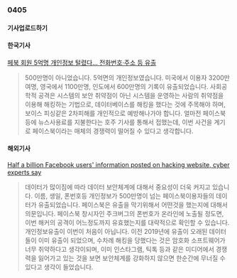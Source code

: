 ### 0405
#### 기사업로드하기
#### 한국기사
[페북 회원 5억명 개인정보 털렸다… 전화번호·주소 등 유출](https://www.chosun.com/international/2021/04/04/SPMJZA5BVZHXRGRER2SBUSPDXQ/)
> 500만명이 아니었습니다. 5억면의 개인정보였습니다. 미국에서 이용자 3200만여명, 영국에서 1100만명, 인도에서 600만명의 기록이 유출되었습니다. 사회공학적 공격은 시스템의 보안 취약점이 아닌 시스템을 운영하는 사람의 취약점을 이용해 해킹하는 기법으로, 데이터베이스를 해킹을 했다는 것에 주목해야 하며, 보이스 피싱같은 2차피해를 개인적으로 예방해나가야 합니다. 얼마전 페이스북 등에 뉴스사용료를 지불한다는 호주 기사를 통해서 접했는데, 이번 사건을 계기로 페이스북이라는 매체의 경쟁력이 떨어질 수 있다고 생각합니다.
#### 해외기사
[Half a billion Facebook users' information posted on hacking website, cyber experts say](https://edition.cnn.com/2021/04/04/tech/facebook-user-info-leaked/index.html)
> 데이터가 많이짐에 따라 데이터 보안체계에 대해서 중요성이 더욱 커지고 있습니다. 이름, 생일, 폰번호등 개인정보가 500만명이 넘는 페이스북이용자들의 데이터가 유출되었습니다. 페이스북은 유출을 막기위해서 어떤것을 했는지에 대해서 의문입니다. 페이스북 창시자인 주크버그의 폰번호가 온라인에 노출될 정도면, 이번 해커의 공격이 어느정도까지 유효했는지를 대략적으로 확인할 수 있습니다. 개인정보유출이 이번이 처음이 아닙니다. 이전 2019년에 유출이 오래된 데이터들이 이미 유출이 되었으며, 수차례 해킹을 당했다는 것은 암호화 소프트웨어가 너무 취약하다고 생각이되며, 이미 인스타그램, 틱톡 등과 같은 미디어에서 경쟁력을 잃어가고 있는 것을 보면 보안체계를 강화하지 않으면 한순간에 무너질 수 있다고 생각이 들었습니다.